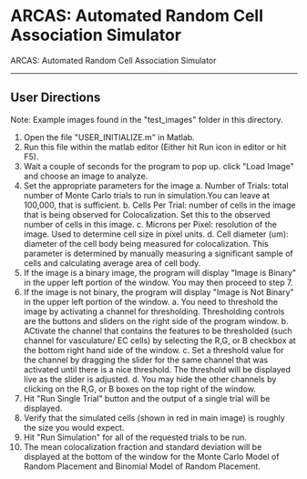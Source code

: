 # ARCAS: Automated Random Cell Association Simulator



ARCAS: Automated Random Cell Association Simulator

--------------------------------------------------------------------------------
User Directions
--------------------------------------------------------------------------------

Note: Example images found in the "test_images" folder in this directory.

1. Open the file "USER_INITIALIZE.m" in Matlab.
2. Run this file within the matlab editor (Either hit Run icon in editor or hit
   F5).
3. Wait a couple of seconds for the program to pop up. click "Load Image" and 
   choose an image to analyze.
4. Set the appropriate parameters for the image
    a. Number of Trials: total number of Monte Carlo trials to run in 
       simulation.You can leave at 100,000, that is sufficient.
    b. Cells Per Trial: number of cells in the image that is being observed for
       Colocalization. Set this to the observed number of cells in this image.
    c. Microns per Pixel: resolution of the image. Used to determine cell size
       in pixel units.
    d. Cell diameter (um): diameter of the cell body being measured for 
       colocalization. This parameter is determined by manually measuring a 
       significant sample of cells and calculating average area of cell body.
5. If the image is a binary image, the program will display "Image is Binary" in
   the upper left portion of the window. You may then proceed to step 7.
6. If the image is not binary, the program will display "Image is Not Binary" in
   the upper left portion of the window.
    a. You need to threshold the image by activating a channel for thresholding.
       Thresholding controls are the buttons and sliders on the right side of
       the program window.
    b. ACtivate the channel that contains the features to be thresholded (such 
       channel for vasculature/ EC cells) by selecting the R,G, or B checkbox
       at the bottom right hand side of the window.
    c. Set a threshold value for the channel by dragging the slider for the same
       channel that was activated until there is a nice threshold. The threshold
       will be displayed live as the slider is adjusted.
    d. You may hide the other channels by clicking on the R,G, or B boxes on the
       top right of the window.
7. Hit "Run Single Trial" button and the output of a single trial will be
   displayed.
8. Verify that the simulated cells (shown in red in main image) is roughly the 
   size you would expect.
9. Hit "Run Simulation" for all of the requested trials to be run.
10. The mean colocalization fraction and standard deviation will be displayed at
    the bottom of the window for the Monte Carlo Model of Random Placement and
    Binomial Model of Random Placement.
    
